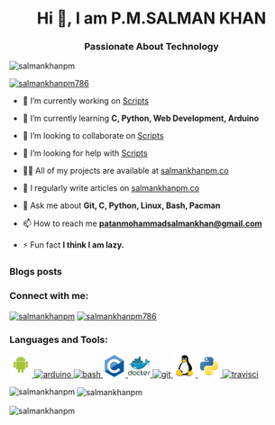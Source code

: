 <h1 align="center">Hi 👋, I am P.M.SALMAN KHAN</h1>
<h3 align="center">Passionate About Technology</h3>

<p align="left"> <img src="https://komarev.com/ghpvc/?username=salmankhanpm&label=Profile%20views&color=0e75b6&style=flat" alt="salmankhanpm" /> </p>

<p align="left"> <a href="https://twitter.com/salmankhanpm786" target="blank"><img src="https://img.shields.io/twitter/follow/salmankhanpm786?logo=twitter&style=for-the-badge" alt="salmankhanpm786" /></a> </p>

- 🔭 I’m currently working on [Scripts](https://github.com/SALMANKHANPM/scripts.git)

- 🌱 I’m currently learning **C, Python, Web Development, Arduino**

- 👯 I’m looking to collaborate on [Scripts](https://github.com/SALMANKHANPM/scripts.git)

- 🤝 I’m looking for help with [Scripts](https://github.com/SALMANKHANPM/scripts.git)

- 👨‍💻 All of my projects are available at [salmankhanpm.co](salmankhanpm.co)

- 📝 I regularly write articles on [salmankhanpm.co](salmankhanpm.co)

- 💬 Ask me about **Git, C, Python, Linux, Bash, Pacman**

- 📫 How to reach me **patanmohammadsalmankhan@gmail.com**

- ⚡ Fun fact **I think I am lazy.**

### Blogs posts
<!-- BLOG-POST-LIST:START -->
<!-- BLOG-POST-LIST:END -->

<h3 align="left">Connect with me:</h3>
<p align="left">
<a href="https://dev.to/salmankhanpm" target="blank"><img align="center" src="https://raw.githubusercontent.com/rahuldkjain/github-profile-readme-generator/master/src/images/icons/Social/devto.svg" alt="salmankhanpm" height="30" width="40" /></a>
<a href="https://twitter.com/salmankhanpm786" target="blank"><img align="center" src="https://raw.githubusercontent.com/rahuldkjain/github-profile-readme-generator/master/src/images/icons/Social/twitter.svg" alt="salmankhanpm786" height="30" width="40" /></a>
</p>

<h3 align="left">Languages and Tools:</h3>
<p align="left"> <a href="https://developer.android.com" target="_blank" rel="noreferrer"> <img src="https://raw.githubusercontent.com/devicons/devicon/master/icons/android/android-original-wordmark.svg" alt="android" width="40" height="40"/> </a> <a href="https://www.arduino.cc/" target="_blank" rel="noreferrer"> <img src="https://cdn.worldvectorlogo.com/logos/arduino-1.svg" alt="arduino" width="40" height="40"/> </a> <a href="https://www.gnu.org/software/bash/" target="_blank" rel="noreferrer"> <img src="https://www.vectorlogo.zone/logos/gnu_bash/gnu_bash-icon.svg" alt="bash" width="40" height="40"/> </a> <a href="https://www.cprogramming.com/" target="_blank" rel="noreferrer"> <img src="https://raw.githubusercontent.com/devicons/devicon/master/icons/c/c-original.svg" alt="c" width="40" height="40"/> </a> <a href="https://www.docker.com/" target="_blank" rel="noreferrer"> <img src="https://raw.githubusercontent.com/devicons/devicon/master/icons/docker/docker-original-wordmark.svg" alt="docker" width="40" height="40"/> </a> <a href="https://git-scm.com/" target="_blank" rel="noreferrer"> <img src="https://www.vectorlogo.zone/logos/git-scm/git-scm-icon.svg" alt="git" width="40" height="40"/> </a> <a href="https://www.linux.org/" target="_blank" rel="noreferrer"> <img src="https://raw.githubusercontent.com/devicons/devicon/master/icons/linux/linux-original.svg" alt="linux" width="40" height="40"/> </a> <a href="https://www.python.org" target="_blank" rel="noreferrer"> <img src="https://raw.githubusercontent.com/devicons/devicon/master/icons/python/python-original.svg" alt="python" width="40" height="40"/> </a> <a href="https://travis-ci.org" target="_blank" rel="noreferrer"> <img src="https://www.vectorlogo.zone/logos/travis-ci/travis-ci-icon.svg" alt="travisci" width="40" height="40"/> </a> </p>

<p><img align="left" src="https://github-readme-stats.vercel.app/api/top-langs?username=salmankhanpm&show_icons=true&locale=en&layout=compact" alt="salmankhanpm" /></p>

<p>&nbsp;<img align="center" src="https://github-readme-stats.vercel.app/api?username=salmankhanpm&show_icons=true&locale=en" alt="salmankhanpm" /></p>

<p><img align="center" src="https://github-readme-streak-stats.herokuapp.com/?user=salmankhanpm&" alt="salmankhanpm" /></p>
